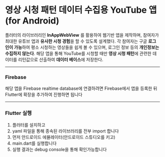 # 영상 시청 패턴 데이터 수집용 YouTube 앱 (for Android)


플러터의 라이브러리인 **InAppWebView** 를 활용하여 웹기반 앱을 제작하며, 
참여자가 최대한 유튜브 앱과 **유사한 시청 경험**을 할 수 있도록 설계했다. 
각 참여자는 구글 **로그인이 가능**하여 평소 시청하는 영상들을 쉽게 볼 수 있으며, 
로그인 정보 등의 **개인정보는 수집하지 않는다**. 
해당 앱을 통해 YouTube를 시청할 때만 **영상 시청 패턴**에 관련한 데이터를 리턴값으로 산출하여 **데이터 베이스**에 저장한다.



---



### Firebase
해당 앱을 Firebase realtime database에 연결하려면 Firebase에서 앱을 등록한 뒤
Flutter에 확장을 추가하여 진행하면 됩니다

---

### Flutter 실행
1. 플러터를 설치하고
2. yaml 파일을 통해 종속된 라이브러리를 전부 import 합니다
3. 먼저 안드로이드 에뮬레이터(안드로이드 스튜디오를 키고)
4. main.dart를 실행합니다
5. 실행 결과는 debug console을 통해 확인가능합니다
